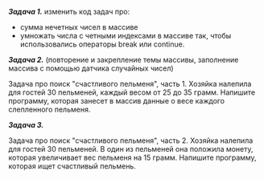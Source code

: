 ***Задача 1.***
изменить код задач про:
- сумма нечетных чисел в массиве
- умножать числа с четными индексами в массиве
так, чтобы использовались операторы break или continue.

***Задача 2.***
(повторение и закрепление темы массивы, заполнение массива с помощью датчика случайных чисел)

Задача про поиск "счастливого пельменя", часть 1.
Хозяйка налепила для гостей 30 пельменей, каждый весом от 25 до 35 грамм.
Напишите программу, которая занесет в массив данные о весе каждого слепленного пельменя.

***Задача 3.***

Задача про поиск "счастливого пельменя", часть 2.
Хозяйка налепила для гостей 30 пельменей. В один из пельменей она положила монету,
которая увеличивает вес пельменя на 15 грамм.
Напишите программу, которая ищет счастливый пельмень.






